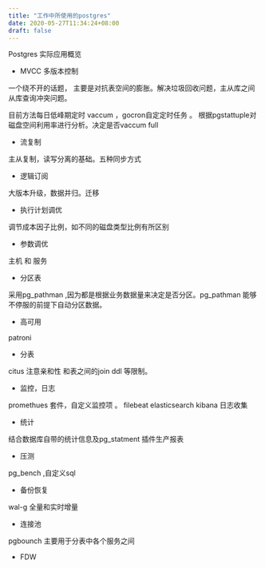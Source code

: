 ```yaml
---
title: "工作中所使用的postgres"
date: 2020-05-27T11:34:24+08:00
draft: false
---
```


Postgres 实际应用概览


- MVCC 多版本控制 

一个绕不开的话题， 主要是对抗表空间的膨胀。解决垃圾回收问题，主从库之间从库查询冲突问题。

目前方法每日低峰期定时 vaccum ，gocron自定定时任务 。 根据pgstattuple对磁盘空间利用率进行分析。决定是否vaccum full

- 流复制

主从复制，读写分离的基础。五种同步方式

- 逻辑订阅

大版本升级，数据并归。迁移

- 执行计划调优

调节成本因子比例，如不同的磁盘类型比例有所区别

- 参数调优

主机 和 服务

- 分区表

采用pg_pathman ,因为都是根据业务数据量来决定是否分区。pg_pathman 能够不停服的前提下自动分区数据。

- 高可用

patroni

- 分表

citus 注意亲和性 和表之间的join ddl 等限制。


- 监控，日志

promethues 套件，自定义监控项 。 filebeat elasticsearch kibana 日志收集

- 统计

结合数据库自带的统计信息及pg_statment 插件生产报表

- 压测

pg_bench ,自定义sql

- 备份恢复

wal-g 全量和实时增量

- 连接池

pgbounch 主要用于分表中各个服务之间

- FDW


